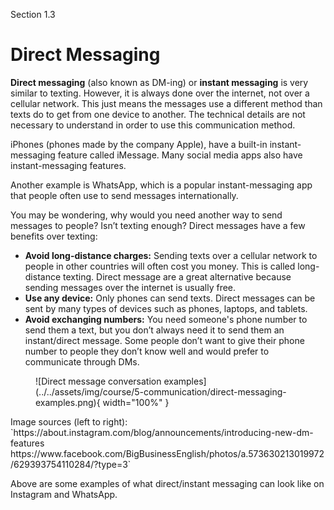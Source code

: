 Section 1.3

# Direct Messaging

**Direct messaging** (also known as DM-ing) or **instant messaging** is very similar to texting. However, it is always done over the internet, not over a cellular network. This just means the messages use a different method than texts do to get from one device to another. The technical details are not necessary to understand in order to use this communication method.

iPhones (phones made by the company Apple), have a built-in instant-messaging feature called iMessage. Many social media apps also have instant-messaging features.

Another example is WhatsApp, which is a popular instant-messaging app that people often use to send messages internationally.

You may be wondering, why would you need another way to send messages to people? Isn’t texting enough? Direct messages have a few benefits over texting:

- **Avoid long-distance charges:** Sending texts over a cellular network to people in other countries will often cost you money. This is called long-distance texting. Direct message are a great alternative because sending messages over the internet is usually free.
- **Use any device:** Only phones can send texts. Direct messages can be sent by many types of devices such as phones, laptops, and tablets.
- **Avoid exchanging numbers:** You need someone's phone number to send them a text, but you don’t always need it to send them an instant/direct message. Some people don’t want to give their phone number to people they don’t know well and would prefer to communicate through DMs.

<figure markdown="span">
    ![Direct message conversation examples](../../assets/img/course/5-communication/direct-messaging-examples.png){ width="100%" }
</figure>
Image sources (left to right): `https://about.instagram.com/blog/announcements/introducing-new-dm-features
https://www.facebook.com/BigBusinessEnglish/photos/a.573630213019972/629393754110284/?type=3`

Above are some examples of what direct/instant messaging can look like on Instagram and WhatsApp.
